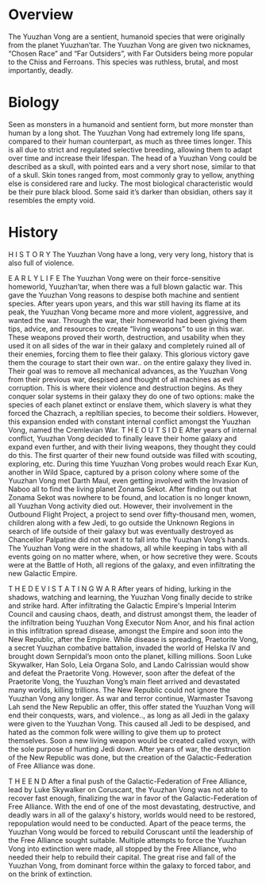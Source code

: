 # Overview

The Yuuzhan Vong are a sentient, humanoid species that were originally from the planet Yuuzhan’tar.
The Yuuzhan Vong are given two nicknames, “Chosen Race” and “Far Outsiders”, with Far Outsiders being more popular to the Chiss and Ferroans.
This species was ruthless, brutal, and most importantly, deadly.

# Biology

Seen as monsters in a humanoid and sentient form, but more monster than human by a long shot.
The Yuuzhan Vong had extremely long life spans, compared to their human counterpart, as much as three times longer.
This is all due to strict and regulated selective breeding, allowing them to adapt over time and increase their lifespan.
The head of a Yuuzhan Vong could be described as a skull, with pointed ears and a very short nose, similar to that of a skull.
Skin tones ranged from, most commonly gray to yellow, anything else is considered rare and lucky.
The most biological characteristic would be their pure black blood.
Some said it’s darker than obsidian, others say it resembles the empty void.

# History

H I S T O R Y
The Yuuzhan Vong have a long, very very long, history that is also full of violence.

E A R L Y   L I F E
The Yuuzhan Vong were on their force-sensitive homeworld, Yuuzhan’tar, when there was a full blown galactic war.
This gave the Yuuzhan Vong reasons to despise both machine and sentient species.
After years upon years, and this war still having its flame at its peak, the Yuuzhan Vong became more and more violent, aggressive, and wanted the war.
Through the war, their homeworld had been giving them tips, advice, and resources to create “living weapons” to use in this war.
These weapons proved their worth, destruction, and usability when they used it on all sides of the war in their galaxy and completely ruined all of their enemies, forcing them to flee their galaxy.
This glorious victory gave them the courage to start their own war..
on the entire galaxy they lived in.
Their goal was to remove all mechanical advances, as the Yuuzhan Vong from their previous war, despised and thought of all machines as evil corruption.
This is where their violence and destruction begins.
As they conquer solar systems in their galaxy they do one of two options: make the species of each planet extinct or enslave them, which slavery is what they forced the Chazrach, a repltilian species, to become their soldiers.
However, this expansion ended with constant internal conflict amongst the Yuuzhan Vong, named the Cremlevian War.
T H E   O U T S I D E
After years of internal conflict, Yuuzhan Vong decided to finally leave their home galaxy and expand even further, and with their living weapons, they thought they could do this.
The first quarter of their new found outside was filled with scouting, exploring, etc.
During this time Yuuzhan Vong probes would reach Exar Kun, another in Wild Space, captured by a prison colony where some of the Yuuzhan Vong met Darth Maul, even getting involved with the Invasion of Naboo all to find the living planet Zonama Sekot.
After finding out that Zonama Sekot was nowhere to be found, and location is no longer known, all Yuuzhan Vong activity died out.
However, their involvement in the Outbound Flight Project, a project to send over fifty-thousand men, women, children along with a few Jedi, to go outside the Unknown Regions in search of life outside of their galaxy but was eventually destroyed as Chancellor Palpatine did not want it to fall into the Yuuzhan Vong’s hands.
The Yuuzhan Vong were in the shadows, all while keeping in tabs with all events going on no matter where, when, or how secretive they were.
Scouts were at the Battle of Hoth, all regions of the galaxy, and even infiltrating the new Galactic Empire.

T H E   D E V I S T A T I N G   W A R
After years of hiding, lurking in the shadows, watching and learning, the Yuuzhan Vong finally decide to strike and strike hard.
After infiltrating the Galactic Empire's Imperial Interim Council and causing chaos, death, and distrust amongst them, the leader of the infiltration being Yuuzhan Vong Executor Nom Anor, and his final action in this infiltration spread disease, amongst the Empire and soon into the New Republic, after the Empire.
While disease is spreading, Praetorite Vong, a secret Yuuzhan combative battalion, invaded the world of Helska IV and brought down Sernpidal’s moon onto the planet, killing millions.
Soon Luke Skywalker, Han Solo, Leia Organa Solo, and Lando Calrissian would show and defeat the Praetorite Vong.
However, soon after the defeat of the Praetorite Vong, the Yuuzhan Vong’s main fleet arrived and devastated many worlds, killing trillions.
The New Republic could not ignore the Yuuzhan Vong any longer.
As war and terror continue, Warmaster Tsavong Lah send the New Republic an offer, this offer stated the Yuuzhan Vong will end their conquests, wars, and violence.., as long as all Jedi in the galaxy were given to the Yuuzhan Vong.
This caused all Jedi to be despised, and hated as the common folk were willing to give them up to protect themselves.
Soon a new living weapon would be created called voxyn, with the sole purpose of hunting Jedi down.
After years of war, the destruction of the New Republic was done, but the creation of the Galactic-Federation of Free Alliance was done.

T H E   E N  D
After a final push of the Galactic-Federation of Free Alliance, lead by Luke Skywalker on Coruscant, the Yuuzhan Vong was not able to recover fast enough, finalizing the war in favor of the Galactic-Federation of Free Alliance.
With the end of one of the most devastating, destructive, and deadly wars in all of the galaxy's history, worlds would need to be restored, repopulation would need to be conducted.
Apart of the peace terms, the Yuuzhan Vong would be forced to rebuild Coruscant until the leadership of the Free Alliance sought suitable.
Multiple attempts to force the Yuuzhan Vong into extinction were made, all stopped by the Free Alliance, who needed their help to rebuild their capital.
The great rise and fall of the Yuuzhan Vong, from dominant force within the galaxy to forced tabor, and on the brink of extinction.
